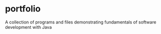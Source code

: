 # portfolio
A collection of programs and files demonstrating fundamentals of software development with Java
